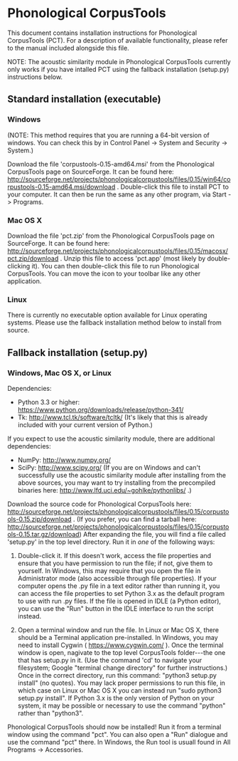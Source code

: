 Phonological CorpusTools
========================

This document contains installation instructions for Phonological CorpusTools (PCT). For a description of available functionality, please refer to the manual included alongside this file.

NOTE: The acoustic similarity module in Phonological CorpusTools currently only works if you have intalled PCT using the fallback installation (setup.py) instructions below.


## Standard installation (executable)

### Windows

(NOTE: This method requires that you are running a 64-bit version of windows. You can check this by in Control Panel -> System and Security -> System.)

Download the file 'corpustools-0.15-amd64.msi' from the Phonological CorpusTools page on SourceForge. It can be found here: http://sourceforge.net/projects/phonologicalcorpustools/files/0.15/win64/corpustools-0.15-amd64.msi/download . Double-click this file to install PCT to your computer. It can then be run the same as any other program, via Start -> Programs.

### Mac OS X

Download the file 'pct.zip' from the Phonological CorpusTools page on SourceForge. It can be found here: http://sourceforge.net/projects/phonologicalcorpustools/files/0.15/macosx/pct.zip/download . Unzip this file to access 'pct.app' (most likely by double-clicking it). You can then double-click this file to run Phonological CorpusTools. You can move the icon to your toolbar like any other application. 

### Linux

There is currently no executable option available for Linux operating systems. Please use the fallback installation method below to install from source.


## Fallback installation (setup.py)

### Windows, Mac OS X, or Linux

Dependencies:
- Python 3.3 or higher: https://www.python.org/downloads/release/python-341/
- Tk: http://www.tcl.tk/software/tcltk/ (It's likely that this is already included with your current version of Python.)

If you expect to use the acoustic similarity module, there are additional dependencies:
- NumPy: http://www.numpy.org/
- SciPy: http://www.scipy.org/
(If you are on Windows and can't successfully use the acoustic similarity module after installing from the above sources, you may want to try installing from the precompiled binaries here: http://www.lfd.uci.edu/~gohlke/pythonlibs/ .)

Download the source code for Phonological CorpusTools here: http://sourceforge.net/projects/phonologicalcorpustools/files/0.15/corpustools-0.15.zip/download . (If you prefer, you can find a tarball here: http://sourceforge.net/projects/phonologicalcorpustools/files/0.15/corpustools-0.15.tar.gz/download) After expanding the file, you will find a file called 'setup.py' in the top level directory. Run it in *one* of the following ways:

1. Double-click it. If this doesn't work, access the file properties and ensure that you have permission to run the file; if not, give them to yourself. In Windows, this may require that you open the file in Administrator mode (also accessible through file properties). If your computer opens the .py file in a text editor rather than running it, you can access the file properties to set Python 3.x as the default program to use with run .py files. If the file is opened in IDLE (a Python editor), you can use the "Run" button in the IDLE interface to run the script instead.

2. Open a terminal window and run the file. In Linux or Mac OS X, there should be a Terminal application pre-installed. In Windows, you may need to install Cygwin ( https://www.cygwin.com/ ). Once the terminal window is open, nagivate to the top level CorpusTools folder---the one that has setup.py in it. (Use the command 'cd' to navigate your filesystem; Google "terminal change directory" for further instructions.) Once in the correct directory, run this command: "python3 setup.py install" (no quotes). You may lack proper permissions to run this file, in which case on Linux or Mac OS X you can instead run "sudo python3 setup.py install". If Python 3.x is the only version of Python on your system, it may be possible or necessary to use the command "python" rather than "python3".

Phonological CorpusTools should now be installed! Run it from a terminal window using the command "pct". You can also open a "Run" dialogue and use the command "pct" there. In Windows, the Run tool is usuall found in All Programs -> Accessories.